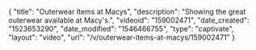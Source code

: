 {
    "title": "Outerwear Items at Macys",
    "description": "Showing the great outerwear available at Macy's.",
    "videoid": "159002471",
    "date_created": "1523653290",
    "date_modified": "1546466755",
    "type": "captivate",
    "layout": "video",
    "url": "\/v\/outerwear-items-at-macys\/159002471"
}